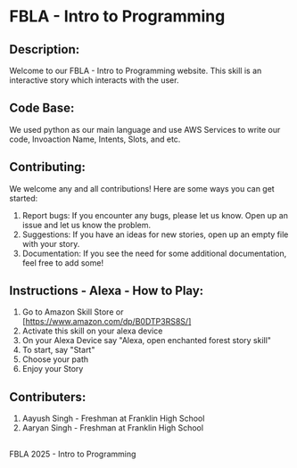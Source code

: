 # FBLA - Intro to Programming

## Description:
Welcome to our FBLA - Intro to Programming website. This skill is an interactive story which interacts with the user. 

## Code Base:
We used python as our main language and use AWS Services to write our code, Invoaction Name, Intents, Slots, and etc.

## Contributing:
We welcome any and all contributions! Here are some ways you can get started:
1. Report bugs: If you encounter any bugs, please let us know. Open up an issue and let us know the problem.
2. Suggestions: If you have an ideas for new stories, open up an empty file with your story.
3. Documentation: If you see the need for some additional documentation, feel free to add some!

## Instructions -  Alexa - How to Play:
1. Go to Amazon Skill Store or [https://www.amazon.com/dp/B0DTP3RS8S/]
2. Activate this skill on your alexa device
3. On your Alexa Device say "Alexa, open enchanted forest story skill"
4. To start, say "Start"
5. Choose your path 
6. Enjoy your Story

## Contributers:
1. Aayush Singh - Freshman at Franklin High School
2. Aaryan Singh - Freshman at Franklin High School

##

FBLA 2025 - Intro to Programming
